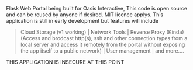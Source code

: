 Flask Web Portal being built for Oasis Interactive, This code is open source and can be reused by anyone if desired. MIT licence applys. This application is still in early development but features will include


> Cloud Storage (v1 working) |
> Network Tools |
> Reverse Proxy (Kinda) (Access and brodcast http(s), ssh and other connection types from a local server and access it remotely from the portal without exposing the app itself to a public network) |
> User management |
> and more....



THIS APPLICATION IS INSECURE AT THIS POINT 
